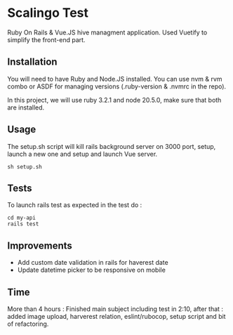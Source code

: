 # Scalingo Test

Ruby On Rails & Vue.JS hive managment application. Used Vuetify to simplify the front-end part.

## Installation

You will need to have Ruby and Node.JS installed. You can use nvm & rvm combo or ASDF for managing versions (.ruby-version & .nvmrc in the repo).

In this project, we will use ruby 3.2.1 and node 20.5.0, make sure that both are installed.


## Usage

The setup.sh script will kill rails background server on 3000 port, setup, launch a new one and setup and launch Vue server.

```
sh setup.sh
```

## Tests

To launch rails test as expected in the test do :
```
cd my-api
rails test
```

## Improvements

- Add custom date validation in rails for haverest date
- Update datetime picker to be responsive on mobile


## Time 

More than 4 hours :
Finished main subject including test in 2:10, after that : added image upload, harverest relation, eslint/rubocop, setup script and bit of refactoring.